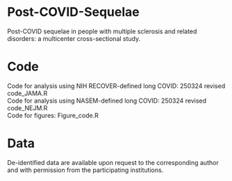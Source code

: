# Post-COVID-Sequelae

Post-COVID sequelae in people with multiple sclerosis and related disorders: a multicenter cross-sectional study.

# Code

Code for analysis using NIH RECOVER-defined long COVID: 250324 revised code_JAMA.R\
Code for analysis using NASEM-defined long COVID: 250324 revised code_NEJM.R\
Code for figures: Figure_code.R

# Data 

De-identified data are available upon request to the corresponding author and with permission from the participating institutions. 
